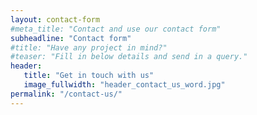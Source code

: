 ```yaml
---
layout: contact-form
#meta_title: "Contact and use our contact form"
subheadline: "Contact form"
#title: "Have any project in mind?"
#teaser: "Fill in below details and send in a query."
header:
   title: "Get in touch with us"
   image_fullwidth: "header_contact_us_word.jpg"
permalink: "/contact-us/"
---
```

